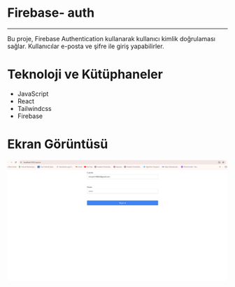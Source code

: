 <h1> Firebase- auth </h1>
<hr>
Bu proje, Firebase Authentication kullanarak kullanıcı kimlik doğrulaması sağlar. Kullanıcılar e-posta ve şifre ile giriş yapabilirler. <br>

# Teknoloji ve Kütüphaneler

- JavaScript <br>
- React <br>
- Tailwindcss <br>
- Firebase <br>

# Ekran Görüntüsü <br>

![](images/Firebase.PNG)
